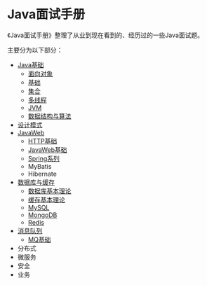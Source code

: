 # Java面试手册

《Java面试手册》整理了从业到现在看到的、经历过的一些Java面试题。

主要分为以下部分：

- [Java基础](./java-basic/index.md)
  - [面向对象](./java-basic/oop.md)
  - [基础](./java-basic/basic.md)
  - [集合](./java-basic/collections.md)
  - [多线程](./java-basic/multithread.md)
  - [JVM](./java-basic/jvm.md)
  - [数据结构与算法](./java-basic/data-structures-and-algorithms.md)
- [设计模式](./design-pattern/index.md)
- [JavaWeb](./java-web/index.md)
  - [HTTP基础](./java-web/http.md)
  - [JavaWeb基础](./java-web/java-web-basic.md)
  - [Spring系列](./java-web/spring.md)
  - MyBatis
  - Hibernate
- [数据库与缓存](./repository/index.md)
  - [数据库基本理论](./repository/db_basic.md)
  - [缓存基本理论](./repository/cache_basic.md)
  - [MySQL](./repository/mysql.md)
  - [MongoDB](./repository/mongodb.md)
  - [Redis](./repository/redis.md)
- [消息队列](./mq/index.md)
  - [MQ基础](./mq/basic.md)
- 分布式
- 微服务
- 安全
- 业务
